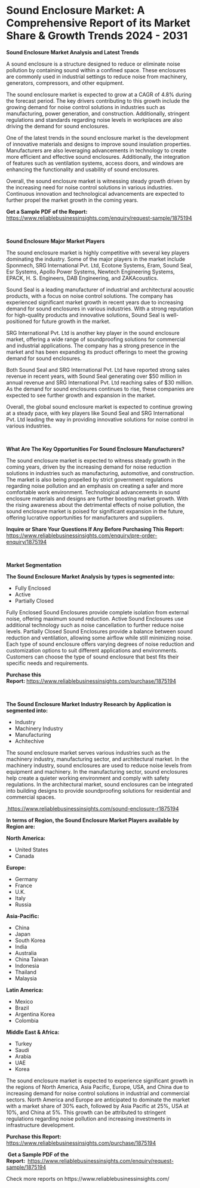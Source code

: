 <p><h1>Sound Enclosure Market: A Comprehensive Report of its Market Share & Growth Trends 2024 - 2031</h1></p><p><strong>Sound Enclosure Market Analysis and Latest Trends</strong></p>
<p><p>A sound enclosure is a structure designed to reduce or eliminate noise pollution by containing sound within a confined space. These enclosures are commonly used in industrial settings to reduce noise from machinery, generators, compressors, and other equipment.</p><p>The sound enclosure market is expected to grow at a CAGR of 4.8% during the forecast period. The key drivers contributing to this growth include the growing demand for noise control solutions in industries such as manufacturing, power generation, and construction. Additionally, stringent regulations and standards regarding noise levels in workplaces are also driving the demand for sound enclosures.</p><p>One of the latest trends in the sound enclosure market is the development of innovative materials and designs to improve sound insulation properties. Manufacturers are also leveraging advancements in technology to create more efficient and effective sound enclosures. Additionally, the integration of features such as ventilation systems, access doors, and windows are enhancing the functionality and usability of sound enclosures.</p><p>Overall, the sound enclosure market is witnessing steady growth driven by the increasing need for noise control solutions in various industries. Continuous innovation and technological advancements are expected to further propel the market growth in the coming years.</p></p>
<p><strong>Get a Sample PDF of the Report:&nbsp;</strong> <a href="https://www.reliablebusinessinsights.com/enquiry/request-sample/1875194">https://www.reliablebusinessinsights.com/enquiry/request-sample/1875194</a></p>
<p>&nbsp;</p>
<p><strong>Sound Enclosure Major Market Players</strong></p>
<p><p>The sound enclosure market is highly competitive with several key players dominating the industry. Some of the major players in the market include Sponmech, SRG International Pvt. Ltd, Ecotone Systems, Eram, Sound Seal, Esr Systems, Apollo Power Systems, Newtech Engineering Systems, EPACK, H. S. Engineers, DAB Engineering, and ZAKAcoustics.</p><p>Sound Seal is a leading manufacturer of industrial and architectural acoustic products, with a focus on noise control solutions. The company has experienced significant market growth in recent years due to increasing demand for sound enclosures in various industries. With a strong reputation for high-quality products and innovative solutions, Sound Seal is well-positioned for future growth in the market.</p><p>SRG International Pvt. Ltd is another key player in the sound enclosure market, offering a wide range of soundproofing solutions for commercial and industrial applications. The company has a strong presence in the market and has been expanding its product offerings to meet the growing demand for sound enclosures.</p><p>Both Sound Seal and SRG International Pvt. Ltd have reported strong sales revenue in recent years, with Sound Seal generating over $50 million in annual revenue and SRG International Pvt. Ltd reaching sales of $30 million. As the demand for sound enclosures continues to rise, these companies are expected to see further growth and expansion in the market.</p><p>Overall, the global sound enclosure market is expected to continue growing at a steady pace, with key players like Sound Seal and SRG International Pvt. Ltd leading the way in providing innovative solutions for noise control in various industries.</p></p>
<p>&nbsp;</p>
<p><strong>What Are The Key Opportunities For Sound Enclosure Manufacturers?</strong></p>
<p><p>The sound enclosure market is expected to witness steady growth in the coming years, driven by the increasing demand for noise reduction solutions in industries such as manufacturing, automotive, and construction. The market is also being propelled by strict government regulations regarding noise pollution and an emphasis on creating a safer and more comfortable work environment. Technological advancements in sound enclosure materials and designs are further boosting market growth. With the rising awareness about the detrimental effects of noise pollution, the sound enclosure market is poised for significant expansion in the future, offering lucrative opportunities for manufacturers and suppliers.</p></p>
<p><strong>Inquire or Share Your Questions If Any Before Purchasing This Report:</strong> <a href="https://www.reliablebusinessinsights.com/enquiry/pre-order-enquiry/1875194">https://www.reliablebusinessinsights.com/enquiry/pre-order-enquiry/1875194</a></p>
<p>&nbsp;</p>
<p><strong>Market Segmentation</strong></p>
<p><strong>The Sound Enclosure Market Analysis by types is segmented into:</strong></p>
<p><ul><li>Fully Enclosed</li><li>Active</li><li>Partially Closed</li></ul></p>
<p><p>Fully Enclosed Sound Enclosures provide complete isolation from external noise, offering maximum sound reduction. Active Sound Enclosures use additional technology such as noise cancellation to further reduce noise levels. Partially Closed Sound Enclosures provide a balance between sound reduction and ventilation, allowing some airflow while still minimizing noise. Each type of sound enclosure offers varying degrees of noise reduction and customization options to suit different applications and environments. Customers can choose the type of sound enclosure that best fits their specific needs and requirements.</p></p>
<p><strong>Purchase this Report:&nbsp;</strong><a href="https://www.reliablebusinessinsights.com/purchase/1875194">https://www.reliablebusinessinsights.com/purchase/1875194</a></p>
<p>&nbsp;</p>
<p><strong>The Sound Enclosure Market Industry Research by Application is segmented into:</strong></p>
<p><ul><li>Industry</li><li>Machinery Industry</li><li>Manufacturing</li><li>Achitechive</li></ul></p>
<p><p>The sound enclosure market serves various industries such as the machinery industry, manufacturing sector, and architectural market. In the machinery industry, sound enclosures are used to reduce noise levels from equipment and machinery. In the manufacturing sector, sound enclosures help create a quieter working environment and comply with safety regulations. In the architectural market, sound enclosures can be integrated into building designs to provide soundproofing solutions for residential and commercial spaces.</p></p>
<p><a href="https://www.reliablebusinessinsights.com/sound-enclosure-r1875194">&nbsp;https://www.reliablebusinessinsights.com/sound-enclosure-r1875194</a></p>
<p><strong>In terms of Region, the Sound Enclosure Market Players available by Region are:</strong></p>
<p>
    <p> <strong> North America: </strong>
        <ul>
            <li>United States</li>
            <li>Canada</li>
        </ul>
        </p> 
    <p> <strong> Europe: </strong>
        <ul>
            <li>Germany</li>
            <li>France</li>
            <li>U.K.</li>
            <li>Italy</li>
            <li>Russia</li>
        </ul>
        </p> 
    <p> <strong> Asia-Pacific: </strong>
        <ul>
            <li>China</li>
            <li>Japan</li>
            <li>South Korea</li>
            <li>India</li>
            <li>Australia</li>
            <li>China Taiwan</li>
            <li>Indonesia</li>
            <li>Thailand</li>
            <li>Malaysia</li>
        </ul>
        </p> 
    <p> <strong> Latin America: </strong>
        <ul>
            <li>Mexico</li>
            <li>Brazil</li>
            <li>Argentina Korea</li>
            <li>Colombia</li>
        </ul>
        </p> 
    <p> <strong> Middle East & Africa: </strong>
        <ul>
            <li>Turkey</li>
            <li>Saudi</li>
            <li>Arabia</li>
            <li>UAE</li>
            <li>Korea</li>
        </ul>
    </p>
    </p>
<p><p>The sound enclosure market is expected to experience significant growth in the regions of North America, Asia Pacific, Europe, USA, and China due to increasing demand for noise control solutions in industrial and commercial sectors. North America and Europe are anticipated to dominate the market with a market share of 30% each, followed by Asia Pacific at 25%, USA at 10%, and China at 5%. This growth can be attributed to stringent regulations regarding noise pollution and increasing investments in infrastructure development.</p></p>
<p><strong>Purchase this Report: </strong><a href="https://www.reliablebusinessinsights.com/purchase/1875194">https://www.reliablebusinessinsights.com/purchase/1875194</a></p>
<p>&nbsp;<strong>Get a Sample PDF of the Report:&nbsp;&nbsp;</strong><a href="https://www.reliablebusinessinsights.com/enquiry/request-sample/1875194">https://www.reliablebusinessinsights.com/enquiry/request-sample/1875194</a></p>
<p><strong></strong></p>
<p>Check more reports on https://www.reliablebusinessinsights.com/</p>
